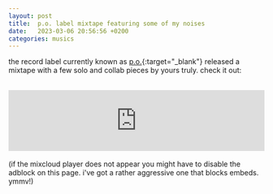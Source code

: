 ```yaml
---
layout: post
title:  p.o. label mixtape featuring some of my noises	
date:   2023-03-06 20:56:56 +0200
categories: musics
---
```

the record label currently known as [p.o.](https://pomusic.bandcamp.com){:target="_blank"} released a mixtape with a few solo and collab pieces by yours truly. check it out:<br><br>
<iframe width="100%" height="120" src="https://www.mixcloud.com/widget/iframe/?hide_cover=1&light=1&feed=%2Fpomusic%2Falexey-shultes-poslowmix%2F" frameborder="0" ></iframe><br><br>
(if the mixcloud player does not appear you might have to disable the adblock on this page. i've got a rather aggressive one that blocks embeds. ymmv!)